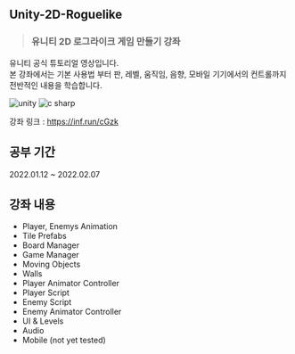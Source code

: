 ## Unity-2D-Roguelike

> ### 유니티 2D 로그라이크 게임 만들기 강좌

유니티 공식 튜토리얼 영상입니다.   
본 강좌에서는 기본 사용법 부터 판, 레벨, 움직임, 음향, 모바일 기기에서의 컨트롤까지 전반적인 내용을 학습합니다.

<img alt="unity" src ="https://img.shields.io/badge/unity-fafafa.svg?&style=for-the-badge&logo=unity&logoColor=black"/> <img alt="c sharp" src ="https://img.shields.io/badge/csharp-239120.svg?&style=for-the-badge&logo=csharp&logoColor=white"/>


강좌 링크 : https://inf.run/cGzk

## 공부 기간

2022.01.12 ~ 2022.02.07

## 강좌 내용

* Player, Enemys Animation
* Tile Prefabs
* Board Manager
* Game Manager
* Moving Objects
* Walls
* Player Animator Controller
* Player Script
* Enemy Script
* Enemy Animator Controller
* UI & Levels
* Audio
* Mobile (not yet tested)

